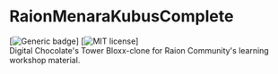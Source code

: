 # RaionMenaraKubusComplete
[![Generic badge](https://img.shields.io/badge/Version-v1.0.0-green.svg)]
[![MIT license](https://img.shields.io/badge/License-MIT-blue.svg)]  
Digital Chocolate's Tower Bloxx-clone for Raion Community's learning workshop material.
